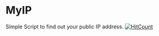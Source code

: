 # MyIP
Simple Script to find out your public IP address. [![HitCount](http://hits.dwyl.io/sapthesh/MyIP.svg)](http://hits.dwyl.io/sapthesh/MyIP)

